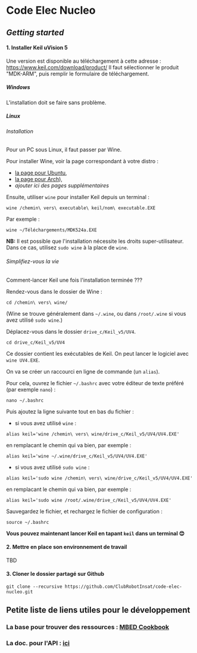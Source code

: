 # Code Elec Nucleo

## *Getting started*
#### 1. Installer Keil uVision 5 
Une version est disponible au téléchargement à cette adresse : https://www.keil.com/download/product/
Il faut sélectionner le produit "MDK-ARM", puis remplir le formulaire de téléchargement. 

##### Windows
L'installation doit se faire sans problème. 

##### Linux
###### Installation
Pour un PC sous Linux, il faut passer par Wine.

Pour installer Wine, voir la page correspondant à votre distro : 
  * [la page pour Ubuntu](https://doc.ubuntu-fr.org/wine), 
  * [la page pour Arch](https://wiki.archlinux.fr/Wine)), 
  * *ajouter ici des pages supplémentaires*
  
Ensuite, utiliser `wine` pour installer Keil depuis un terminal : 
``` 
wine /chemin\ vers\ executable\ keil/nom\ executable.EXE
``` 
Par exemple : 
``` 
wine ~/Téléchargements/MDK524a.EXE
``` 

**NB:** Il est possible que l'installation nécessite les droits super-utilisateur. 
Dans ce cas, utilisez `sudo wine` à la place de `wine`. 

###### Simplifiez-vous la vie
Comment-lancer Keil une fois l'installation terminée ??? 

Rendez-vous dans le dossier de Wine :
```
cd /chemin\ vers\ wine/
``` 
(Wine se trouve généralement dans `~/.wine`, ou dans `/root/.wine` si vous avez utilisé `sudo wine`.)

Déplacez-vous dans le dossier `drive_c/Keil_v5/UV4`. 
``` 
cd drive_c/Keil_v5/UV4
``` 

Ce dossier contient les exécutables de Keil. On peut lancer le logiciel avec `wine UV4.EXE`. 

On va se créer un raccourci en ligne de commande (un `alias`). 

Pour cela, ouvrez le fichier `~/.bashrc` avec 
votre éditeur de texte préféré (par exemple `nano`) : 
``` 
nano ~/.bashrc
``` 

Puis ajoutez la ligne suivante tout en bas du fichier :
  * si vous avez utilisé `wine` : 
``` 
alias keil='wine /chemin\ vers\ wine/drive_c/Keil_v5/UV4/UV4.EXE'
``` 
en remplacant le chemin qui va bien, par exemple : 
```
alias keil='wine ~/.wine/drive_c/Keil_v5/UV4/UV4.EXE'
``` 
  * si vous avez utilisé `sudo wine` : 
``` 
alias keil='sudo wine /chemin\ vers\ wine/drive_c/Keil_v5/UV4/UV4.EXE'
``` 
en remplacant le chemin qui va bien, par exemple : 
```
alias keil='sudo wine /root/.wine/drive_c/Keil_v5/UV4/UV4.EXE'
``` 

Sauvegardez le fichier, et rechargez le fichier de configuration : 
``` 
source ~/.bashrc
``` 

**Vous pouvez maintenant lancer Keil en tapant `keil` dans un terminal :blush:** 


#### 2. Mettre en place son environnement de travail
TBD


#### 3. Cloner le dossier partagé sur Github
``` 
git clone --recursive https://github.com/ClubRobotInsat/code-elec-nucleo.git
```
## Petite liste de liens utiles pour le développement

### La base pour trouver des ressources : [MBED Cookbook](https://os.mbed.com/cookbook/Homepage)
### La doc. pour l'API : [ici](https://os.mbed.com/docs/latest/reference/drivers.html)



